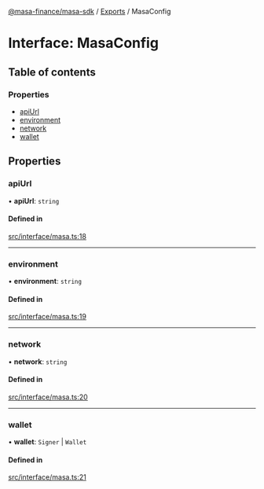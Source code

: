 [@masa-finance/masa-sdk](../README.md) / [Exports](../modules.md) / MasaConfig

# Interface: MasaConfig

## Table of contents

### Properties

- [apiUrl](MasaConfig.md#apiurl)
- [environment](MasaConfig.md#environment)
- [network](MasaConfig.md#network)
- [wallet](MasaConfig.md#wallet)

## Properties

### apiUrl

• **apiUrl**: `string`

#### Defined in

[src/interface/masa.ts:18](https://github.com/masa-finance/masa-sdk/blob/37930fb/src/interface/masa.ts#L18)

___

### environment

• **environment**: `string`

#### Defined in

[src/interface/masa.ts:19](https://github.com/masa-finance/masa-sdk/blob/37930fb/src/interface/masa.ts#L19)

___

### network

• **network**: `string`

#### Defined in

[src/interface/masa.ts:20](https://github.com/masa-finance/masa-sdk/blob/37930fb/src/interface/masa.ts#L20)

___

### wallet

• **wallet**: `Signer` \| `Wallet`

#### Defined in

[src/interface/masa.ts:21](https://github.com/masa-finance/masa-sdk/blob/37930fb/src/interface/masa.ts#L21)
